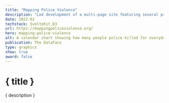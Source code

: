 ```yaml
---
title: "Mapping Police Violence"
description: "Led development of a multi-page site featuring several prominent data visualizations on police violence in America for Campaign Zero"
date: 2022-02
techstack: SvelteKit,D3
url: https://mappingpoliceviolence.org/
hero: mapping-police-violence
alt: A calendar chart showing how many people police killed for everyday in 2021. There were only 15 days where police didn't kill anyone.
publication: The DataFace
type: graphics
show: true
award: false
---
```


# { title }

{ description }
